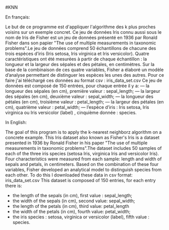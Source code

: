 #KNN

En français:

Le but de ce programme est d'appliquer l'algorithme des k plus proches voisins sur un exemple concret.
Ce jeu de données Iris connu aussi sous le nom de Iris de Fisher est un jeu de données présenté en 1936 par Ronald Fisher dans son papier "The use of multiple measurements in taxonomic problems".Le jeu de données comprend 50 échantillons de chacune des trois espèces d’iris (Iris setosa, Iris virginica et Iris versicolor). Quatre caractéristiques ont été mesurées à partir de chaque échantillon : la longueur et la largeur des sépales et des pétales, en centimètres. Sur la base de la combinaison de ces quatre variables, Fisher a élaboré un modèle d’analyse permettant de distinguer les espèces les unes des autres.
Pour ce faire j'ai téléchargé ces données au format csv : iris_data_set.csv
Ce jeu de données est composé de 150 entrées, pour chaque entrée il y a:
— la longueur des sépales (en cm), première valeur : sepal_length;
— la largeur des sépales (en cm), deuxième valeur : sepal_width;
— la longueur des pétales (en cm), troisième valeur : petal_length;
— la largeur des pétales (en cm), quatrième valeur : petal_width;
— l’espèce d’iris : Iris setosa, Iris virginica ou Iris versicolor (label) , cinquième donnée : species.

In English:

The goal of this program is to apply the k-nearest neighborz algorithm on a concrete example.
This Iris dataset also known as Fisher's Iris is a dataset presented in 1936 by Ronald Fisher in his paper "The use of multiple measurements in taxonomic problems".The dataset includes 50 samples of each of the three iris species (setosa Iris, virginica Iris and versicolor Iris). Four characteristics were measured from each sample: length and width of sepals and petals, in centimeters. Based on the combination of these four variables, Fisher developed an analytical model to distinguish species from each other.
To do this I downloaded these data in csv format: iris_data_set.csv
This dataset is composed of 150 entries, for each entry there is:
- the length of the sepals (in cm), first value : sepal_length;
- the width of the sepals (in cm), second value: sepal_width;
- the length of the petals (in cm), third value: petal_length
- the width of the petals (in cm), fourth value: petal_width;
- the iris species : setosa, virginica or versicolor (label), fifth value : species.
